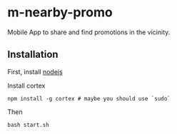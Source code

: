 # m-nearby-promo

Mobile App to share and find promotions in the vicinity.

## Installation

First, install [nodejs](http://nodejs.org)

Install cortex
	
	npm install -g cortex # maybe you should use `sudo`
	
Then

	bash start.sh